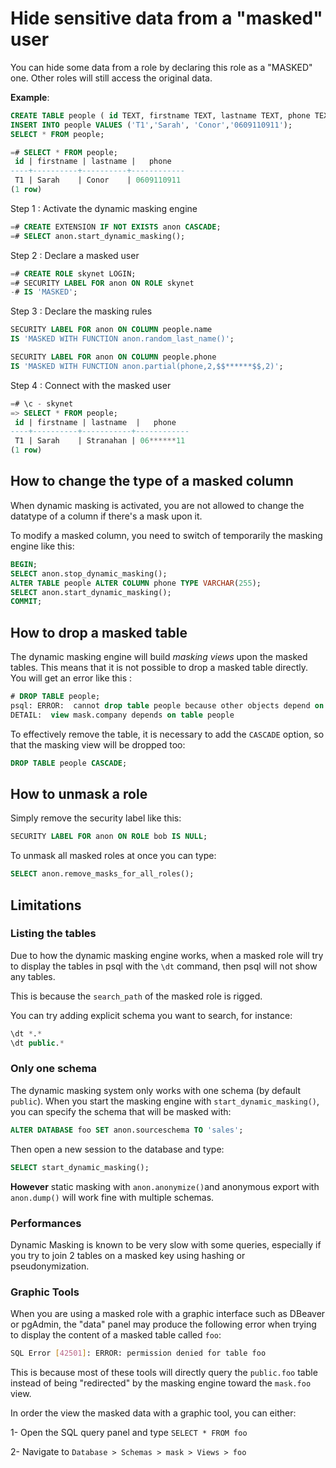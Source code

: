 Hide sensitive data from a "masked" user
===============================================================================

You can hide some data from a role by declaring this role as a "MASKED" one.
Other roles will still access the original data.

**Example**:

<!-- demo/masking.sql -->

```sql
CREATE TABLE people ( id TEXT, firstname TEXT, lastname TEXT, phone TEXT);
INSERT INTO people VALUES ('T1','Sarah', 'Conor','0609110911');
SELECT * FROM people;

=# SELECT * FROM people;
 id | firstname | lastname |   phone
----+----------+----------+------------
 T1 | Sarah    | Conor    | 0609110911
(1 row)
```

Step 1 : Activate the dynamic masking engine

```sql
=# CREATE EXTENSION IF NOT EXISTS anon CASCADE;
=# SELECT anon.start_dynamic_masking();
```

Step 2 : Declare a masked user

```sql
=# CREATE ROLE skynet LOGIN;
=# SECURITY LABEL FOR anon ON ROLE skynet
-# IS 'MASKED';
```

Step 3 : Declare the masking rules

```sql
SECURITY LABEL FOR anon ON COLUMN people.name
IS 'MASKED WITH FUNCTION anon.random_last_name()';

SECURITY LABEL FOR anon ON COLUMN people.phone
IS 'MASKED WITH FUNCTION anon.partial(phone,2,$$******$$,2)';
```


Step 4 : Connect with the masked user

```sql
=# \c - skynet
=> SELECT * FROM people;
 id | firstname | lastname  |   phone
----+----------+-----------+------------
 T1 | Sarah    | Stranahan | 06******11
(1 row)
```

How to change the type of a masked column
------------------------------------------------------------------------------

When dynamic masking is activated, you are not allowed to change the datatype
of a column if there's a mask upon it.

To modify a masked column, you need to switch of temporarily the masking engine
like this:

```sql
BEGIN;
SELECT anon.stop_dynamic_masking();
ALTER TABLE people ALTER COLUMN phone TYPE VARCHAR(255);
SELECT anon.start_dynamic_masking();
COMMIT;
```


How to drop a masked table
------------------------------------------------------------------------------

The dynamic masking engine will build _masking views_ upon the masked tables.
This means that it is not possible to drop a masked table directly. You will
get an error like this :

```sql
# DROP TABLE people;
psql: ERROR:  cannot drop table people because other objects depend on it
DETAIL:  view mask.company depends on table people
```

To effectively remove the table, it is necessary to add the `CASCADE` option,
so that the masking view will be dropped too:

```sql
DROP TABLE people CASCADE;
```

How to unmask a role
------------------------------------------------------------------------------

Simply remove the security label like this:

```sql
SECURITY LABEL FOR anon ON ROLE bob IS NULL;
```

To unmask all masked roles at once you can type:

```sql
SELECT anon.remove_masks_for_all_roles();
```



Limitations
------------------------------------------------------------------------------

### Listing the tables

Due to how the dynamic masking engine works, when a masked role will try to
display the tables in psql with the `\dt` command, then psql will not show any
tables.

This is because the `search_path` of the masked role is rigged.

You can try adding explicit schema you want to search, for instance:

```sql
\dt *.*
\dt public.*
```

### Only one schema

The dynamic masking system only works with one schema (by default `public`).
When you start the masking engine with `start_dynamic_masking()`, you can
specify the schema that will be masked with:

```sql
ALTER DATABASE foo SET anon.sourceschema TO 'sales';
```

Then open a new session to the database and type:

```sql
SELECT start_dynamic_masking();
```

**However** static masking with `anon.anonymize()`and anonymous export
with `anon.dump()` will work fine with multiple schemas.

### Performances

Dynamic Masking is known to be very slow with some queries, especially if you
try to join 2 tables on a masked key using hashing or pseudonymization.

### Graphic Tools

When you are using a masked role with a graphic interface such as DBeaver or
pgAdmin, the "data" panel may produce the following error when trying to display
the content of a masked table called `foo`:

```bash
SQL Error [42501]: ERROR: permission denied for table foo
```

This is because most of these tools will directly query the `public.foo` table
instead of being "redirected" by the masking engine toward the `mask.foo` view.

In order the view the masked data with a graphic tool, you can either:

1- Open the SQL query panel and type `SELECT * FROM foo`

2- Navigate to `Database > Schemas > mask > Views > foo`

